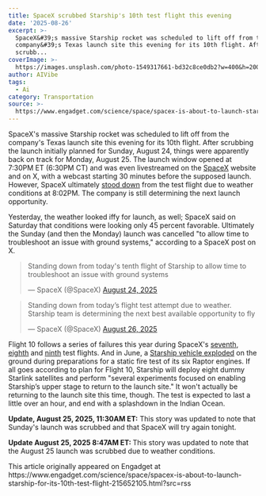 ```yaml
---
title: SpaceX scrubbed Starship's 10th test flight this evening
date: '2025-08-26'
excerpt: >-
  SpaceX&#39;s massive Starship rocket was scheduled to lift off from the
  company&#39;s Texas launch site this evening for its 10th flight. After
  scrubb...
coverImage: >-
  https://images.unsplash.com/photo-1549317661-bd32c8ce0db2?w=400&h=200&fit=crop&auto=format
author: AIVibe
tags:
  - Ai
category: Transportation
source: >-
  https://www.engadget.com/science/space/spacex-is-about-to-launch-starship-for-its-10th-test-flight-215652105.html?src=rss
---
```

<p>SpaceX&#39;s massive Starship rocket was scheduled to lift off from the company&#39;s Texas launch site this evening for its 10th flight. After scrubbing the launch initially planned for Sunday, August 24, things were apparently back on track for Monday, August 25. The launch window opened at 7:30PM ET (6:30PM CT) and was even livestreamed on the <a data-i13n="elm:context_link;elmt:doNotAffiliate;cpos:1;pos:1" class="no-affiliate-link" href="https://www.spacex.com/launches/starship-flight-10">SpaceX</a> website and on X, with a webcast starting 30 minutes before the supposed launch. However, SpaceX ultimately <a data-i13n="cpos:2;pos:1" href="https://x.com/SpaceX/status/1960130754714935426">stood down</a> from the test flight due to weather conditions at 8:02PM. The company is still determining the next launch opportunity.&nbsp;</p>
<p>Yesterday, the weather looked iffy for launch, as well; SpaceX said on Saturday that conditions were looking only 45 percent favorable. Ultimately the Sunday (and then the Monday) launch was cancelled &quot;to allow time to troubleshoot an issue with ground systems,&quot; according to a SpaceX post on X.</p>
<span id="end-legacy-contents"></span><div id="61ce99ead45d4c58abbe3031a9f3eccb"><blockquote class="twitter-tweet"><p lang="en" dir="ltr">Standing down from today&#39;s tenth flight of Starship to allow time to troubleshoot an issue with ground systems</p>— SpaceX (@SpaceX) <a href="https://twitter.com/SpaceX/status/1959755893324865963?ref_src=twsrc%5Etfw">August 24, 2025</a></blockquote> </div> 
<div id="940f881d9fe84dec91a7a82e4ce68f7f"><blockquote class="twitter-tweet"><p lang="en" dir="ltr">Standing down from today’s flight test attempt due to weather. Starship team is determining the next best available opportunity to fly</p>— SpaceX (@SpaceX) <a href="https://twitter.com/SpaceX/status/1960130754714935426?ref_src=twsrc%5Etfw">August 26, 2025</a></blockquote>
 

</div>
<p>Flight 10 follows a series of failures this year during SpaceX&#39;s <a data-i13n="elm:context_link;elmt:doNotAffiliate;cpos:3;pos:1" class="no-affiliate-link" href="https://www.engadget.com/science/space/spacexs-starship-explodes-during-ascent-in-its-seventh-test-flight-034440913.html">seventh</a>, <a data-i13n="elm:context_link;elmt:doNotAffiliate;cpos:4;pos:1" class="no-affiliate-link" href="https://www.engadget.com/science/space/spacexs-starship-explodes-again-during-its-eighth-test-flight-140018375.html">eighth</a> and <a data-i13n="elm:context_link;elmt:doNotAffiliate;cpos:5;pos:1" class="no-affiliate-link" href="https://www.engadget.com/science/space/spacexs-ninth-starship-test-flight-reaches-space-but-fails-to-deploy-fake-satellites-120057474.html">ninth</a> test flights. And in June, a <a data-i13n="elm:context_link;elmt:doNotAffiliate;cpos:6;pos:1" class="no-affiliate-link" href="https://www.engadget.com/science/space/spacexs-starship-explodes-on-the-ground-during-a-routine-test-130025133.html">Starship vehicle exploded</a> on the ground during preparations for a static fire test of its six Raptor engines. If all goes according to plan for Flight 10, Starship will deploy eight dummy Starlink satellites and perform &quot;several experiments focused on enabling Starship’s upper stage to return to the launch site.&quot; It won&#39;t actually be returning to the launch site this time, though. The test is expected to last a little over an hour, and end with a splashdown in the Indian Ocean.</p>
<p><strong>Update, August 25, 2025, 11:30AM ET:</strong> This story was updated to note that Sunday&#39;s launch was scrubbed and that SpaceX will try again tonight.</p>
<p><strong>Update August 25, 2025 8:47AM ET: </strong>This story was updated to note that the August 25 launch was scrubbed due to weather conditions.&nbsp;</p>This article originally appeared on Engadget at https://www.engadget.com/science/space/spacex-is-about-to-launch-starship-for-its-10th-test-flight-215652105.html?src=rss
